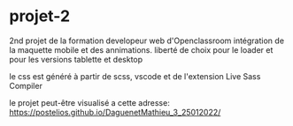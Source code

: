 # projet-2

2nd projet de la formation developeur web d'Openclassroom
intégration de la maquette mobile et des annimations.
liberté de choix pour le loader et pour les versions tablette et desktop

le css est généré à partir de scss, vscode et de l'extension Live Sass Compiler

le projet peut-être visualisé a cette adresse:
https://postelios.github.io/DaguenetMathieu_3_25012022/